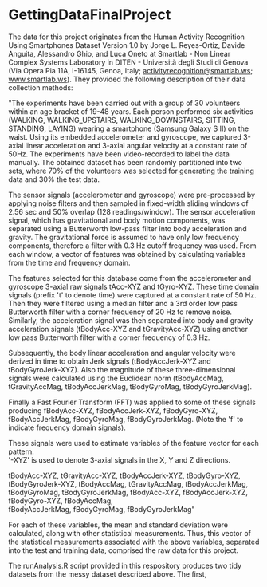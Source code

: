 # GettingDataFinalProject

 The data for this project originates from the Human Activity Recognition Using Smartphones Dataset Version 1.0 by Jorge L. Reyes-Ortiz, Davide Anguita, Alessandro Ghio, and Luca Oneto at Smartlab - Non Linear Complex Systems Laboratory in DITEN - Università degli Studi di Genova (Via Opera Pia 11A, I-16145, Genoa, Italy; activityrecognition@smartlab.ws; www.smartlab.ws). They provided the following description of their data collection methods:
 
 "The experiments have been carried out with a group of 30 volunteers within an age bracket of 19-48 years. Each person performed six activities (WALKING, WALKING_UPSTAIRS, WALKING_DOWNSTAIRS, SITTING, STANDING, LAYING) wearing a smartphone (Samsung Galaxy S II) on the waist. Using its embedded accelerometer and gyroscope, we captured 3-axial linear acceleration and 3-axial angular velocity at a constant rate of 50Hz. The experiments have been video-recorded to label the data manually. The obtained dataset has been randomly partitioned into two sets, where 70% of the volunteers was selected for generating the training data and 30% the test data. 

The sensor signals (accelerometer and gyroscope) were pre-processed by applying noise filters and then sampled in fixed-width sliding windows of 2.56 sec and 50% overlap (128 readings/window). The sensor acceleration signal, which has gravitational and body motion components, was separated using a Butterworth low-pass filter into body acceleration and gravity. The gravitational force is assumed to have only low frequency components, therefore a filter with 0.3 Hz cutoff frequency was used. From each window, a vector of features was obtained by calculating variables from the time and frequency domain.

The features selected for this database come from the accelerometer and gyroscope 3-axial raw signals tAcc-XYZ and tGyro-XYZ. These time domain signals (prefix 't' to denote time) were captured at a constant rate of 50 Hz. Then they were filtered using a median filter and a 3rd order low pass Butterworth filter with a corner frequency of 20 Hz to remove noise. Similarly, the acceleration signal was then separated into body and gravity acceleration signals (tBodyAcc-XYZ and tGravityAcc-XYZ) using another low pass Butterworth filter with a corner frequency of 0.3 Hz. 

Subsequently, the body linear acceleration and angular velocity were derived in time to obtain Jerk signals (tBodyAccJerk-XYZ and tBodyGyroJerk-XYZ). Also the magnitude of these three-dimensional signals were calculated using the Euclidean norm (tBodyAccMag, tGravityAccMag, tBodyAccJerkMag, tBodyGyroMag, tBodyGyroJerkMag). 

Finally a Fast Fourier Transform (FFT) was applied to some of these signals producing fBodyAcc-XYZ, fBodyAccJerk-XYZ, fBodyGyro-XYZ, fBodyAccJerkMag, fBodyGyroMag, fBodyGyroJerkMag. (Note the 'f' to indicate frequency domain signals). 

These signals were used to estimate variables of the feature vector for each pattern:  
'-XYZ' is used to denote 3-axial signals in the X, Y and Z directions.

tBodyAcc-XYZ, 
tGravityAcc-XYZ, 
tBodyAccJerk-XYZ, 
tBodyGyro-XYZ, 
tBodyGyroJerk-XYZ, 
tBodyAccMag, 
tGravityAccMag, 
tBodyAccJerkMag, 
tBodyGyroMag, 
tBodyGyroJerkMag, 
fBodyAcc-XYZ, 
fBodyAccJerk-XYZ, 
fBodyGyro-XYZ, 
fBodyAccMag,  
fBodyAccJerkMag, 
fBodyGyroMag, 
fBodyGyroJerkMag" 

For each of these variables, the mean and standard deviation were calculated, along with other statistical measurements. Thus, this vector of the statistical measurements associated with the above variables, separated into the test and training data, comprised the raw data for this project.

The runAnalysis.R script provided in this respository produces two tidy datasets from the messy dataset described above. The first, 
